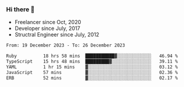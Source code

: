### Hi there 👋

- Freelancer since Oct, 2020
- Developer since July, 2017
- Structral Engineer since July, 2012

<!--START_SECTION:waka-->

```txt
From: 19 December 2023 - To: 26 December 2023

Ruby          18 hrs 58 mins  ███████████▓░░░░░░░░░░░░░   46.94 %
TypeScript    15 hrs 48 mins  █████████▓░░░░░░░░░░░░░░░   39.11 %
YAML          1 hr 15 mins    ▓░░░░░░░░░░░░░░░░░░░░░░░░   03.12 %
JavaScript    57 mins         ▓░░░░░░░░░░░░░░░░░░░░░░░░   02.36 %
ERB           52 mins         ▓░░░░░░░░░░░░░░░░░░░░░░░░   02.17 %
```

<!--END_SECTION:waka-->
